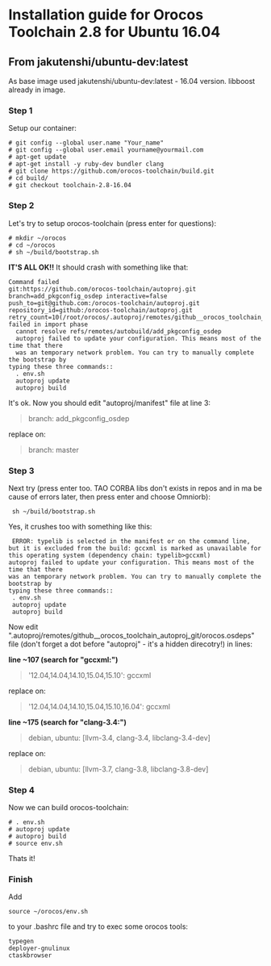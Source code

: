# Installation guide for Orocos Toolchain 2.8 for Ubuntu 16.04

## From jakutenshi/ubuntu-dev:latest

As base image used jakutenshi/ubuntu-dev:latest - 16.04 version. libboost already in image.

### Step 1

Setup our container:

```
# git config --global user.name "Your_name"
# git config --global user.email yourname@yourmail.com
# apt-get update
# apt-get install -y ruby-dev bundler clang
# git clone https://github.com/orocos-toolchain/build.git
# cd build/
# git checkout toolchain-2.8-16.04
```
### Step 2

Let's try to setup orocos-toolchain (press enter for questions):

```
# mkdir ~/orocos
# cd ~/orocos
# sh ~/build/bootstrap.sh
```

**IT'S ALL OK!!** It should crash with something like that:

```
Command failed
git:https://github.com/orocos-toolchain/autoproj.git branch=add_pkgconfig_osdep interactive=false push_to=git@github.com:/orocos-toolchain/autoproj.git repository_id=github:/orocos-toolchain/autoproj.git retry_count=10(/root/orocos/.autoproj/remotes/github__orocos_toolchain_autoproj_git): failed in import phase
  cannot resolve refs/remotes/autobuild/add_pkgconfig_osdep
  autoproj failed to update your configuration. This means most of the time that there
  was an temporary network problem. You can try to manually complete the bootstrap by
typing these three commands::
  . env.sh
  autoproj update
  autoproj build
```

It's ok. Now you should edit "autoproj/manifest" file at line 3:
> branch: add_pkgconfig_osdep

replace on:
> branch: master

### Step 3

Next try (press enter too. TAO CORBA libs don't exists in repos and in ma be cause of errors later, then press enter and choose Omniorb):

```
 sh ~/build/bootstrap.sh
```

Yes, it crushes too with something like this:

```
 ERROR: typelib is selected in the manifest or on the command line, but it is excluded from the build: gccxml is marked as unavailable for this operating system (dependency chain: typelib>gccxml)
autoproj failed to update your configuration. This means most of the time that there
was an temporary network problem. You can try to manually complete the bootstrap by
typing these three commands::
 . env.sh
 autoproj update
 autoproj build
```

Now edit ".autoproj/remotes/github__orocos_toolchain_autoproj_git/orocos.osdeps" file (don't forget a dot before "autoproj" - it's a hidden direcotry!) in lines:

__line ~107 (search for "gccxml:")__
> '12.04,14.04,14.10,15.04,15.10': gccxml

replace on:
> '12.04,14.04,14.10,15.04,15.10,16.04': gccxml

__line ~175 (search for "clang-3.4:")__
> debian, ubuntu: [llvm-3.4, clang-3.4, libclang-3.4-dev]

replace on:
> debian, ubuntu: [llvm-3.7, clang-3.8, libclang-3.8-dev]

### Step 4

Now we can build orocos-toolchain:
```
# . env.sh 
# autoproj update
# autoproj build
# source env.sh
```

Thats it!

### Finish

Add 
```
source ~/orocos/env.sh
```

to your .bashrc file and try to exec some orocos tools:

```
typegen
deployer-gnulinux
ctaskbrowser
```
